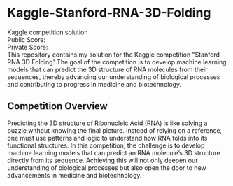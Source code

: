 # Kaggle-Stanford-RNA-3D-Folding

Kaggle competition solution<br>
Public Score:<br> 
Private Score:<br>
This repository contains my solution for the Kaggle competition "Stanford RNA 3D Folding".The goal of the competition is to develop machine learning models that can predict the 3D structure of RNA molecules from their sequences, thereby advancing our understanding of biological processes and contributing to progress in medicine and biotechnology.

## Competition Overview

Predicting the 3D structure of Ribonucleic Acid (RNA) is like solving a puzzle without knowing the final picture. Instead of relying on a reference, one must use patterns and logic to understand how RNA folds into its functional structures. In this competition, the challenge is to develop machine learning models that can predict an RNA molecule’s 3D structure directly from its sequence. Achieving this will not only deepen our understanding of biological processes but also open the door to new advancements in medicine and biotechnology.

